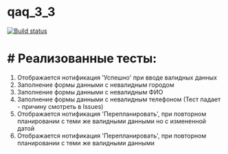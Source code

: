 # qaq_3_3

[![Build status](https://ci.appveyor.com/api/projects/status/1g1m2tdw0a3yjfht?svg=true)](https://ci.appveyor.com/project/KonstantinVilkov/qaq-3-3)

# #  Реализованные тесты:
1. Отображается нотификация 'Успешно' при вводе валидных данных
2. Заполнение формы данными с невалидным городом
3. Заполнение формы данными с невалидным ФИО
4. Заполнение формы данными с невалидным телефоном (Тест падает - причину смотреть в Issues)
5. Отображается нотификация 'Перепланировать', при повторном планировании с теми же валидными данными но с измененной датой
6. Отображается нотификация 'Перепланировать', при повторном планировании с теми же валидными данными


